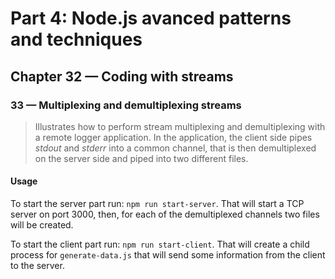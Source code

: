 # Part 4: Node.js avanced patterns and techniques
## Chapter 32 &mdash; Coding with streams
### 33 &mdash; Multiplexing and demultiplexing streams
> Illustrates how to perform stream multiplexing and demultiplexing with a remote logger application. In the application, the client side pipes *stdout* and *stderr* into a common channel, that is then demultiplexed on the server side and piped into two different files.

#### Usage

To start the server part run: `npm run start-server`. That will start a TCP server on port 3000, then, for each of the demultiplexed channels two files will be created.

To start the client part run: `npm run start-client`. That will create a child process for `generate-data.js` that will send some information from the client to the server.